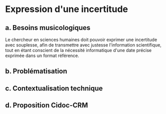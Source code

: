 # Expression d'une incertitude

## a. Besoins musicologiques

Le chercheur en sciences humaines doit pouvoir exprimer une incertitude avec souplesse, afin de transmettre avec justesse l'information scientifique, tout en étant conscient de la nécessité informatique d'une date précise exprimée dans un format référence.


## b. Problématisation

## c. Contextualisation technique

## d. Proposition Cidoc-CRM
